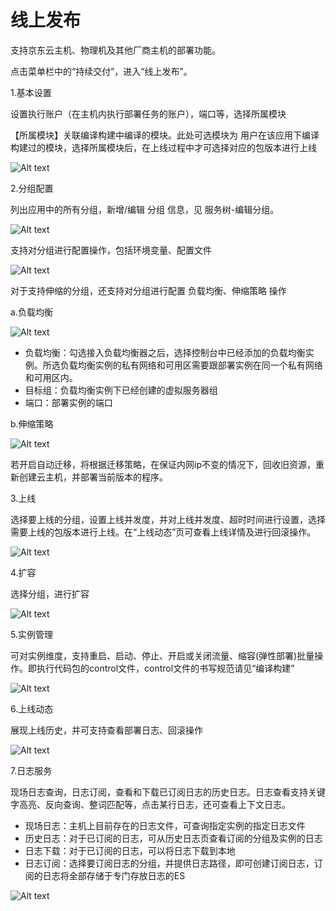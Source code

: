 # 线上发布

支持京东云主机、物理机及其他厂商主机的部署功能。

点击菜单栏中的“持续交付”，进入“线上发布”。

1.基本设置

设置执行账户（在主机内执行部署任务的账户），端口等，选择所属模块

【所属模块】关联编译构建中编译的模块。此处可选模块为 用户在该应用下编译构建过的模块，选择所属模块后，在上线过程中才可选择对应的包版本进行上线

![Alt text](https://github.com/jdcloudcom/cn/blob/DevOps/image/DevOps/Operation19.png)

2.分组配置

列出应用中的所有分组，新增/编辑 分组 信息，见 服务树-编辑分组。

![Alt text](https://github.com/jdcloudcom/cn/blob/DevOps/image/DevOps/Operation20.png)

支持对分组进行配置操作，包括环境变量、配置文件

![Alt text](https://github.com/jdcloudcom/cn/blob/DevOps/image/DevOps/Operation21.png)

对于支持伸缩的分组，还支持对分组进行配置 负载均衡、伸缩策略 操作

a.负载均衡

![Alt text](https://github.com/jdcloudcom/cn/blob/DevOps/image/DevOps/Operation22.png)

- 负载均衡：勾选接入负载均衡器之后，选择控制台中已经添加的负载均衡实例。所选负载均衡实例的私有网络和可用区需要跟部署实例在同一个私有网络和可用区内。
- 目标组：负载均衡实例下已经创建的虚拟服务器组
- 端口：部署实例的端口


b.伸缩策略

![Alt text](https://github.com/jdcloudcom/cn/blob/DevOps/image/DevOps/Operation23.png)

若开启自动迁移，将根据迁移策略，在保证内网ip不变的情况下，回收旧资源，重新创建云主机，并部署当前版本的程序。

3.上线

选择要上线的分组，设置上线并发度，并对上线并发度、超时时间进行设置，选择需要上线的包版本进行上线。在“上线动态”页可查看上线详情及进行回滚操作。

![Alt text](https://github.com/jdcloudcom/cn/blob/DevOps/image/DevOps/Operation24.png)

4.扩容

选择分组，进行扩容

![Alt text](https://github.com/jdcloudcom/cn/blob/DevOps/image/DevOps/Operation25.png)

5.实例管理

可对实例维度，支持重启、启动、停止、开启或关闭流量、缩容(弹性部署)批量操作。即执行代码包的control文件，control文件的书写规范请见“编译构建”

![Alt text](https://github.com/jdcloudcom/cn/blob/DevOps/image/DevOps/Operation26.png)

6.上线动态

展现上线历史，并可支持查看部署日志、回滚操作

![Alt text](https://github.com/jdcloudcom/cn/blob/DevOps/image/DevOps/Operation27.png)

7.日志服务

现场日志查询，日志订阅，查看和下载已订阅日志的历史日志。日志查看支持关键字高亮、反向查询、整词匹配等，点击某行日志，还可查看上下文日志。

- 现场日志：主机上目前存在的日志文件，可查询指定实例的指定日志文件
- 历史日志：对于已订阅的日志，可从历史日志页查看订阅的分组及实例的日志
- 日志下载：对于已订阅的日志，可以将日志下载到本地
- 日志订阅：选择要订阅日志的分组，并提供日志路径，即可创建订阅日志，订阅的日志将全部存储于专门存放日志的ES

![Alt text](https://github.com/jdcloudcom/cn/blob/DevOps/image/DevOps/Operation28.png)
